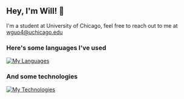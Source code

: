## Hey, I'm Will! 👋

I'm a student at University of Chicago, feel free to reach out to me at wguo4@uchicago.edu

### Here's some languages I've used
[![My Languages](https://skillicons.dev/icons?i=cpp,python,ts,js,java,cs,r)](https://skillicons.dev)

### And some technologies
[![My Technologies](https://skillicons.dev/icons?i=react,next,nodejs,linux,git,aws,docker)](https://skillicons.dev)

